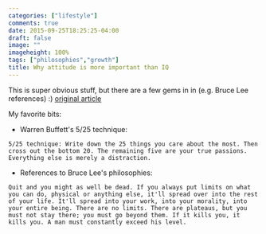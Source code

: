 ```yaml
---
categories: ["lifestyle"]
comments: true
date: 2015-09-25T18:25:25-04:00
draft: false
image: ""
imageheight: 100%
tags: ["philosophies","growth"]
title: Why attitude is more important than IQ
---
```


This is super obvious stuff, but there are a few gems in in (e.g. Bruce Lee references) :) [original article](http://www.businessinsider.com/why-attitude-is-more-important-than-iq-2015-9)<!--more-->

My favorite bits:

* Warren Buffett's 5/25 technique:

```
5/25 technique: Write down the 25 things you care about the most. Then cross out the bottom 20. The remaining five are your true passions. Everything else is merely a distraction.
```
* References to Bruce Lee's philosophies:

```
Quit and you might as well be dead. If you always put limits on what you can do, physical or anything else, it'll spread over into the rest of your life. It'll spread into your work, into your morality, into your entire being. There are no limits. There are plateaus, but you must not stay there; you must go beyond them. If it kills you, it kills you. A man must constantly exceed his level.
```